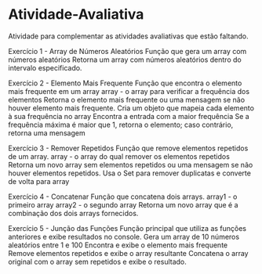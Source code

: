 # Atividade-Avaliativa
Atividade para complementar as atividades avaliativas que estão faltando.

Exercício 1 - Array de Números Aleatórios
Função que gera um array com números aleatórios
Retorna um array com números aleatórios dentro do intervalo especificado.

Exercício 2 - Elemento Mais Frequente
Função que encontra o elemento mais frequente em um array
array - o array para verificar a frequência dos elementos
Retorna o elemento mais frequente ou uma mensagem se não houver elemento mais frequente.
Cria um objeto que mapeia cada elemento à sua frequência no array
Encontra a entrada com a maior frequência
Se a frequência máxima é maior que 1, retorna o elemento; caso contrário, retorna uma mensagem

Exercício 3 - Remover Repetidos
Função que remove elementos repetidos de um array.
array - o array do qual remover os elementos repetidos
Retorna um novo array sem elementos repetidos ou uma mensagem se não houver elementos repetidos.
Usa o Set para remover duplicatas e converte de volta para array

Exercício 4 - Concatenar
Função que concatena dois arrays.
array1 - o primeiro array
array2 - o segundo array
Retorna um novo array que é a combinação dos dois arrays fornecidos.

Exercício 5 - Junção das Funções
Função principal que utiliza as funções anteriores e exibe resultados no console.
Gera um array de 10 números aleatórios entre 1 e 100
Encontra e exibe o elemento mais frequente
Remove elementos repetidos e exibe o array resultante
Concatena o array original com o array sem repetidos e exibe o resultado.
